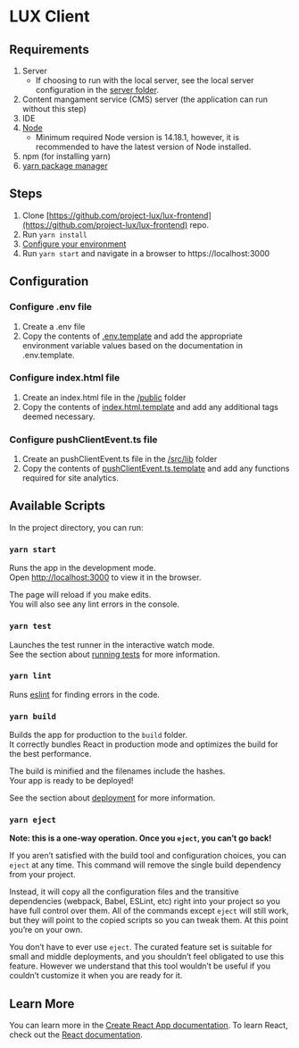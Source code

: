 # LUX Client

## Requirements

1. Server
    - If choosing to run with the local server, see the local server configuration in the [server folder](https://github.com/project-lux/lux-frontend#running-server-locally).
2. Content mangament service (CMS) server (the application can run without this step)
2. IDE
3. [Node](https://nodejs.org/en)
    - Minimum required Node version is 14.18.1, however, it is recommended to have the latest version of Node installed.
4. npm (for installing yarn)
5. [yarn package manager](https://classic.yarnpkg.com/en/)

## Steps

1. Clone [https://github.com/project-lux/lux-frontend](https://github.com/project-lux/lux-frontend) repo.
2. Run `yarn install`
3. [Configure your environment](#configuration)
4. Run `yarn start` and navigate in a browser to https://localhost:3000

## Configuration

### Configure .env file

1. Create a .env file
2. Copy the contents of [.env.template](https://github.com/project-lux/lux-frontend/blob/main/client/.env.template) and add the appropriate environment variable values based on the documentation in .env.template.

### Configure index.html file
1. Create an index.html file in the [/public](https://github.com/project-lux/lux-frontend/tree/main/client/public) folder
2. Copy the contents of [index.html.template](https://github.com/project-lux/lux-frontend/blob/main/client/public/index.html.template) and add any additional tags deemed necessary.

### Configure pushClientEvent.ts file
1. Create an pushClientEvent.ts file in the [/src/lib](https://github.com/project-lux/lux-frontend/blob/main/client/src/lib/pushClientEvent.ts) folder
2. Copy the contents of [pushClientEvent.ts.template](https://github.com/project-lux/lux-frontend/blob/main/client/src/lib/pushClientEvent.ts.template) and add any functions required for site analytics.

## Available Scripts

In the project directory, you can run:

### `yarn start`

Runs the app in the development mode.<br />
Open [http://localhost:3000](http://localhost:3000) to view it in the browser.

The page will reload if you make edits.<br />
You will also see any lint errors in the console.

### `yarn test`

Launches the test runner in the interactive watch mode.<br />
See the section about [running tests](https://facebook.github.io/create-react-app/docs/running-tests) for more information.

### `yarn lint`

Runs [eslint](https://eslint.org/) for finding errors in the code.

### `yarn build`

Builds the app for production to the `build` folder.<br />
It correctly bundles React in production mode and optimizes the build for the best performance.

The build is minified and the filenames include the hashes.<br />
Your app is ready to be deployed!

See the section about [deployment](https://facebook.github.io/create-react-app/docs/deployment) for more information.

### `yarn eject`

**Note: this is a one-way operation. Once you `eject`, you can’t go back!**

If you aren’t satisfied with the build tool and configuration choices, you can `eject` at any time. This command will remove the single build dependency from your project.

Instead, it will copy all the configuration files and the transitive dependencies (webpack, Babel, ESLint, etc) right into your project so you have full control over them. All of the commands except `eject` will still work, but they will point to the copied scripts so you can tweak them. At this point you’re on your own.

You don’t have to ever use `eject`. The curated feature set is suitable for small and middle deployments, and you shouldn’t feel obligated to use this feature. However we understand that this tool wouldn’t be useful if you couldn’t customize it when you are ready for it.

## Learn More

You can learn more in the [Create React App documentation](https://facebook.github.io/create-react-app/docs/getting-started).
To learn React, check out the [React documentation](https://reactjs.org/).
